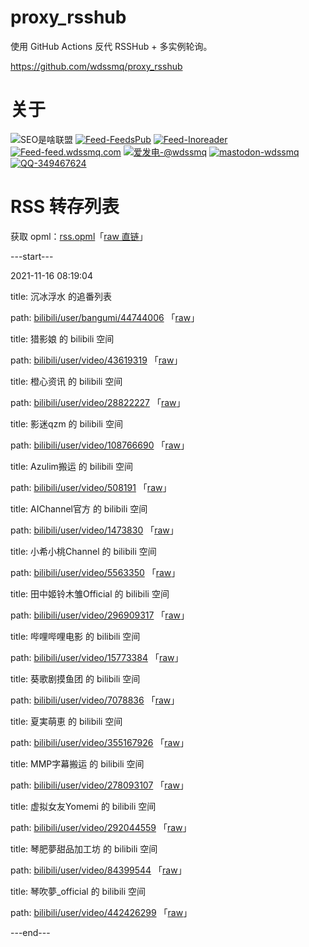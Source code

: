 # proxy_rsshub

使用 GitHub Actions 反代 RSSHub + 多实例轮询。

https://github.com/wdssmq/proxy_rsshub

# 关于

<p><img src="https://img.shields.io/badge/-SEO%E6%98%AF%E5%95%A5%E8%81%94%E7%9B%9F-yellowgreen" title="SEO是啥联盟" alt="SEO是啥联盟"> <a target="_blank" title="Feed-FeedsPub" href="https://feeds.pub/feed/https%3A%2F%2Fwww.wdssmq.com%2Ffeed.php"><img src="https://img.shields.io/badge/Feed-FeedsPub-brightgreen" title="Feed-FeedsPub" alt="Feed-FeedsPub"></a> <a target="_blank" title="Feed-Inoreader" href="https://www.innoreader.com/feed/https%3A%2F%2Fwww.wdssmq.com%2Ffeed.php"><img src="https://img.shields.io/badge/Feed-Inoreader-blue" title="Feed-Inoreader" alt="Feed-Inoreader"></a> <a target="_blank" title="Feed-feed.wdssmq.com" href="https://feed.wdssmq.com"><img src="https://img.shields.io/badge/Feed-feed.wdssmq.com-yellow" title="Feed-feed.wdssmq.com" alt="Feed-feed.wdssmq.com"></a> <a target="_blank" title="爱发电-@wdssmq" href="https://afdian.net/@wdssmq"><img src="https://img.shields.io/badge/%E7%88%B1%E5%8F%91%E7%94%B5-%40wdssmq-blueviolet" title="爱发电-@wdssmq" alt="爱发电-@wdssmq"></a> <a target="_blank" title="mastodon-wdssmq" href="https://wxw.moe/@wdssmq"><img src="https://img.shields.io/mastodon/follow/142218?domain=https%3A%2F%2Fwxw.moe%2F" title="mastodon-wdssmq" alt="mastodon-wdssmq"></a> <a target="_blank" title="QQ-349467624" href="https://wpa.qq.com/msgrd?v=3&uin=349467624&site=qq&menu=yes"><img src="https://img.shields.io/badge/QQ-349467624-0086F9" title="QQ-349467624" alt="QQ-349467624"></a></p>

# RSS 转存列表

获取 opml：[rss.opml](rss.opml "查看 opml")「[raw 直链](rss.opml?raw=true "raw 直链")」

---start---

2021-11-16 08:19:04

title: 沉冰浮水 的追番列表

path: [bilibili/user/bangumi/44744006](xml/bilibili_user_bangumi_44744006.xml "沉冰浮水 的追番列表") 「[raw](xml/bilibili_user_bangumi_44744006.xml?raw=true "沉冰浮水 的追番列表")」

title: 猎影娘 的 bilibili 空间

path: [bilibili/user/video/43619319](xml/bilibili_user_video_43619319.xml "猎影娘 的 bilibili 空间") 「[raw](xml/bilibili_user_video_43619319.xml?raw=true "猎影娘 的 bilibili 空间")」

title: 橙心资讯 的 bilibili 空间

path: [bilibili/user/video/28822227](xml/bilibili_user_video_28822227.xml "橙心资讯 的 bilibili 空间") 「[raw](xml/bilibili_user_video_28822227.xml?raw=true "橙心资讯 的 bilibili 空间")」

title: 影迷qzm 的 bilibili 空间

path: [bilibili/user/video/108766690](xml/bilibili_user_video_108766690.xml "影迷qzm 的 bilibili 空间") 「[raw](xml/bilibili_user_video_108766690.xml?raw=true "影迷qzm 的 bilibili 空间")」

title: Azulim搬运 的 bilibili 空间

path: [bilibili/user/video/508191](xml/bilibili_user_video_508191.xml "Azulim搬运 的 bilibili 空间") 「[raw](xml/bilibili_user_video_508191.xml?raw=true "Azulim搬运 的 bilibili 空间")」

title: AIChannel官方 的 bilibili 空间

path: [bilibili/user/video/1473830](xml/bilibili_user_video_1473830.xml "AIChannel官方 的 bilibili 空间") 「[raw](xml/bilibili_user_video_1473830.xml?raw=true "AIChannel官方 的 bilibili 空间")」

title: 小希小桃Channel 的 bilibili 空间

path: [bilibili/user/video/5563350](xml/bilibili_user_video_5563350.xml "小希小桃Channel 的 bilibili 空间") 「[raw](xml/bilibili_user_video_5563350.xml?raw=true "小希小桃Channel 的 bilibili 空间")」

title: 田中姬铃木雏Official 的 bilibili 空间

path: [bilibili/user/video/296909317](xml/bilibili_user_video_296909317.xml "田中姬铃木雏Official 的 bilibili 空间") 「[raw](xml/bilibili_user_video_296909317.xml?raw=true "田中姬铃木雏Official 的 bilibili 空间")」

title: 哔哩哔哩电影 的 bilibili 空间

path: [bilibili/user/video/15773384](xml/bilibili_user_video_15773384.xml "哔哩哔哩电影 的 bilibili 空间") 「[raw](xml/bilibili_user_video_15773384.xml?raw=true "哔哩哔哩电影 的 bilibili 空间")」

title: 葵歌剧摸鱼团 的 bilibili 空间

path: [bilibili/user/video/7078836](xml/bilibili_user_video_7078836.xml "葵歌剧摸鱼团 的 bilibili 空间") 「[raw](xml/bilibili_user_video_7078836.xml?raw=true "葵歌剧摸鱼团 的 bilibili 空间")」

title: 夏実萌恵 的 bilibili 空间

path: [bilibili/user/video/355167926](xml/bilibili_user_video_355167926.xml "夏実萌恵 的 bilibili 空间") 「[raw](xml/bilibili_user_video_355167926.xml?raw=true "夏実萌恵 的 bilibili 空间")」

title: MMP字幕搬运 的 bilibili 空间

path: [bilibili/user/video/278093107](xml/bilibili_user_video_278093107.xml "MMP字幕搬运 的 bilibili 空间") 「[raw](xml/bilibili_user_video_278093107.xml?raw=true "MMP字幕搬运 的 bilibili 空间")」

title: 虚拟女友Yomemi 的 bilibili 空间

path: [bilibili/user/video/292044559](xml/bilibili_user_video_292044559.xml "虚拟女友Yomemi 的 bilibili 空间") 「[raw](xml/bilibili_user_video_292044559.xml?raw=true "虚拟女友Yomemi 的 bilibili 空间")」

title: 琴肥夢甜品加工坊 的 bilibili 空间

path: [bilibili/user/video/84399544](xml/bilibili_user_video_84399544.xml "琴肥夢甜品加工坊 的 bilibili 空间") 「[raw](xml/bilibili_user_video_84399544.xml?raw=true "琴肥夢甜品加工坊 的 bilibili 空间")」

title: 琴吹夢_official 的 bilibili 空间

path: [bilibili/user/video/442426299](xml/bilibili_user_video_442426299.xml "琴吹夢_official 的 bilibili 空间") 「[raw](xml/bilibili_user_video_442426299.xml?raw=true "琴吹夢_official 的 bilibili 空间")」


---end---

